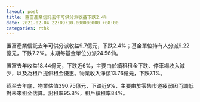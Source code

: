 ```yaml
---
layout: post
title: 置富產業信託去年可供分派收益下跌2.4%
date: 2021-02-04 22:09:10.000000000 +08:00
categories: rthk
---
```


置富產業信託去年可供分派收益9.7億元，下跌2.4%；基金單位持有人分派9.22億元，下跌7.2%。末期每基金單位分派24.56仙。

置富去年收益18.44億元，下跌近6%，主要由於續租租金下跌、停車場收入減少，以及為租戶提供租金優惠。物業收入淨額13.76億元，下跌7.1%。

截至去年底，物業估值390.75億元，下跌近9%，主要由於零售市道疲弱因而調低對未來租金估算。出租率95.8%，租戶續租率84%。
